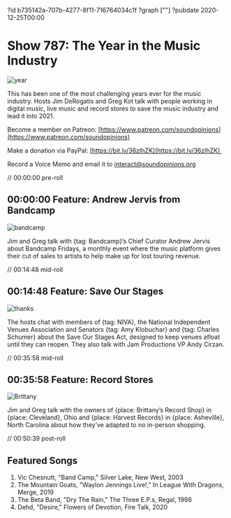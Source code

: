 ?id b735142a-707b-4277-8f11-716764034c1f
?graph [""]
?pubdate 2020-12-25T00:00
# Show 787: The Year in the Music Industry
![year](https://static.soundopinions.org/images/2020/yearinmusic.jpeg)

This has been one of the most challenging years ever for the music industry. Hosts Jim DeRogatis and Greg Kot talk with people working in digital music, live music and record stores to save the music industry and lead it into 2021. 

Become a member on Patreon: [https://www.patreon.com/soundopinions](https://www.patreon.com/soundopinions)

Make a donation via PayPal: [https://bit.ly/36zIhZK](https://bit.ly/36zIhZK) 

Record a Voice Memo and email it to [interact@soundopinions.org](interact@soundopinions.org)


// 00:00:00 pre-roll


## 00:00:00 Feature: Andrew Jervis from Bandcamp
![bandcamp](https://static.soundopinions.org/images/2020/bandcamp.jpeg)

Jim and Greg talk with {tag: Bandcamp}’s Chief Curator Andrew Jervis about Bandcamp Fridays, a monthly event where the music platform gives their cut of sales to artists to help make up for lost touring revenue. 


// 00:14:48 mid-roll

## 00:14:48 Feature: Save Our Stages
![thanks](https://static.soundopinions.org/images/2020/thanks.jpeg)

The hosts chat with members of {tag: NIVA}, the National Independent Venues Association and Senators {tag: Amy Klobuchar} and {tag: Charles Schumer} about the Save Our Stages Act, designed to keep venues afloat until they can reopen. They also talk with Jam Productions VP Andy Cirzan.


// 00:35:58 mid-roll

## 00:35:58 Feature: Record Stores
![Brittany](https://static.soundopinions.org/images/2020/brittany.jpeg)

Jim and Greg talk with the owners of {place: Brittany’s Record Shop} in {place: Cleveland}, Ohio and {place: Harvest Records} in {place: Asheville}, North Carolina about how they’ve adapted to no in-person shopping. 


// 00:50:39 post-roll

## Featured Songs
1. Vic Chesnutt, "Band Camp," Silver Lake, New West, 2003
1. The Mountain Goats, "Waylon Jennings Live!," In League With Dragons, Merge, 2019
1. The Beta Band, "Dry The Rain," The Three E.P.s, Regal, 1998
1. Dehd, "Desire," Flowers of Devotion, Fire Talk, 2020
